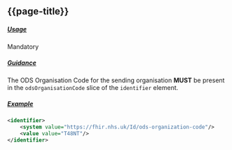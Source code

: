 ## {{page-title}}

<h5><ins>Usage</ins></h5>

<span class="mro-circle mandatory" title="Mandatory"></span> Mandatory


<h5><ins>Guidance</ins></h5>

The ODS Organisation Code for the sending organisation **MUST** be present in the `odsOrganisationCode` slice of the `identifier` element.


<h5><ins>Example</ins></h5>

```xml
<identifier>
    <system value="https://fhir.nhs.uk/Id/ods-organization-code"/>
    <value value="T48NT"/>
</identifier>
```